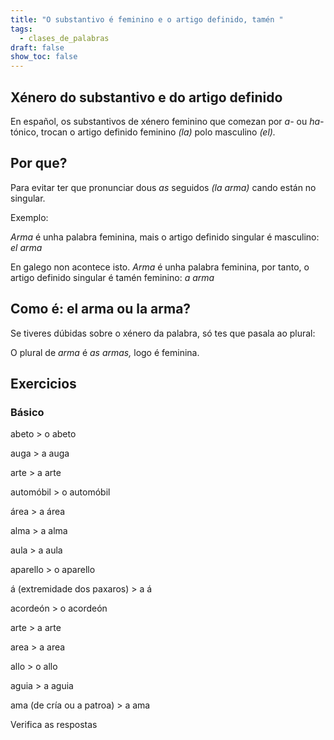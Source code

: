 ```yaml
---
title: "O substantivo é feminino e o artigo definido, tamén "
tags:
  - clases_de_palabras
draft: false
show_toc: false
---
```

## Xénero do substantivo e do artigo definido

En español, os substantivos de xénero feminino que comezan por *a-* ou *ha-* tónico, trocan o artigo definido feminino *(la)* polo masculino *(el).* 

## Por que?

Para evitar ter que pronunciar dous *as* seguidos *(la arma)* cando están no singular. 

Exemplo:

*Arma* é unha palabra feminina, mais o artigo definido singular é masculino: *el arma*

En galego non acontece isto. *Arma* é unha palabra feminina, por tanto, o artigo definido singular é tamén feminino: *a arma*

## Como é: el arma ou la arma?

Se tiveres dúbidas sobre o xénero da palabra, só tes que pasala ao plural:

O plural de *arma* é *as armas,* logo é feminina.

## Exercicios

### Básico

abeto > <e-answer> o </e-answer> abeto

auga > <e-answer> a </e-answer> auga 

arte > <e-answer> a </e-answer> arte

automóbil > <e-answer> o </e-answer> automóbil 

área > <e-answer> a </e-answer> área

alma > <e-answer> a </e-answer> alma

aula > <e-answer> a </e-answer> aula 

aparello > <e-answer> o </e-answer> aparello 

á (extremidade dos paxaros) > <e-answer> a </e-answer> á 

acordeón > <e-answer> o </e-answer> acordeón 

arte > <e-answer> a </e-answer> arte

area > <e-answer> a </e-answer> area

allo > <e-answer> o </e-answer> allo

aguia > <e-answer> a </e-answer> aguia

ama (de cría ou a patroa) > <e-answer> a </e-answer> ama

<e-validate>Verifica as respostas</e-validate>